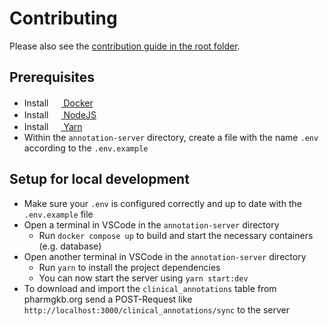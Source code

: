 # Contributing

Please also see the [contribution guide in the root folder](../CONTRIBUTING.md).

## Prerequisites

- Install [<img src="https://user-images.githubusercontent.com/58258541/143049489-668aea70-bb2c-420d-b3e8-e0edc42a4e92.png" width="16" height="16"> Docker](https://docs.docker.com/get-docker/)
- Install [<img src="https://user-images.githubusercontent.com/58258541/143050266-4a2030d1-c319-447d-812b-2ad8a4020d48.png" width="16" height="16"> NodeJS](https://nodejs.org)
- Install [<img src="https://user-images.githubusercontent.com/58258541/143050227-b374b1f7-e28e-4b90-b7f0-b9112521d3b1.png" width="16" height="16"> Yarn](https://yarnpkg.com/)
- Within the `annotation-server` directory, create a file with the name `.env` according to the `.env.example`

## Setup for local development

- Make sure your `.env` is configured correctly and up to date with the `.env.example` file
- Open a terminal in VSCode in the `annotation-server` directory
  - Run `docker compose up` to build and start the necessary containers (e.g. database)
- Open another terminal in VSCode in the `annotation-server` directory
  - Run `yarn` to install the project dependencies
  - You can now start the server using `yarn start:dev`
- To download and import the `clinical_annotations` table from pharmgkb.org send a POST-Request like `http://localhost:3000/clinical_annotations/sync` to the server
